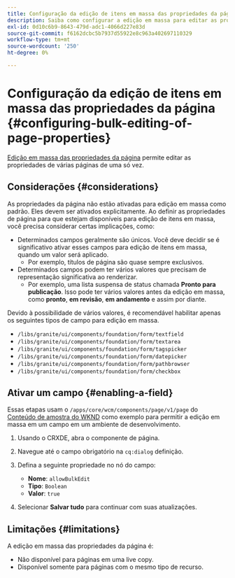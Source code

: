 ```yaml
---
title: Configuração da edição de itens em massa das propriedades da página
description: Saiba como configurar a edição em massa para editar as propriedades de várias páginas de uma só vez.
exl-id: 0d10c6b9-8643-479d-adc1-4066d227e83d
source-git-commit: f6162dcbc5b7937d55922e8c963a402697110329
workflow-type: tm+mt
source-wordcount: '250'
ht-degree: 0%

---
```


# Configuração da edição de itens em massa das propriedades da página {#configuring-bulk-editing-of-page-properties}

[Edição em massa das propriedades da página](/help/sites-cloud/authoring/sites-console/page-properties.md#from-the-sites-console-multiple-pages) permite editar as propriedades de várias páginas de uma só vez.

## Considerações {#considerations}

As propriedades da página não estão ativadas para edição em massa como padrão. Eles devem ser ativados explicitamente. Ao definir as propriedades de página para que estejam disponíveis para edição de itens em massa, você precisa considerar certas implicações, como:

* Determinados campos geralmente são únicos. Você deve decidir se é significativo ativar esses campos para edição de itens em massa, quando um valor será aplicado.
   * Por exemplo, títulos de página são quase sempre exclusivos.
* Determinados campos podem ter vários valores que precisam de representação significativa ao renderizar.
   * Por exemplo, uma lista suspensa de status chamada **Pronto para publicação**. Isso pode ter vários valores antes da edição em massa, como **pronto**, **em revisão**, **em andamento** e assim por diante.

Devido à possibilidade de vários valores, é recomendável habilitar apenas os seguintes tipos de campo para edição em massa.

* `/libs/granite/ui/components/foundation/form/textfield`
* `/libs/granite/ui/components/foundation/form/textarea`
* `/libs/granite/ui/components/foundation/form/tagspicker`
* `/libs/granite/ui/components/foundation/form/datepicker`
* `/libs/granite/ui/components/foundation/form/pathbrowser`
* `/libs/granite/ui/components/foundation/form/checkbox`

## Ativar um campo {#enabling-a-field}

Essas etapas usam o `/apps/core/wcm/components/page/v1/page` do [Conteúdo de amostra do WKND](/help/implementing/developing/introduction/develop-wknd-tutorial.md) como exemplo para permitir a edição em massa em um campo em um ambiente de desenvolvimento.

1. Usando o CRXDE, abra o componente de página.
1. Navegue até o campo obrigatório na `cq:dialog` definição.
1. Defina a seguinte propriedade no nó do campo:

   * **Nome**: `allowBulkEdit`
   * **Tipo**: `Boolean`
   * **Valor**: `true`

1. Selecionar **Salvar tudo** para continuar com suas atualizações.

## Limitações {#limitations}

A edição em massa das propriedades da página é:

* Não disponível para páginas em uma live copy.
* Disponível somente para páginas com o mesmo tipo de recurso.
